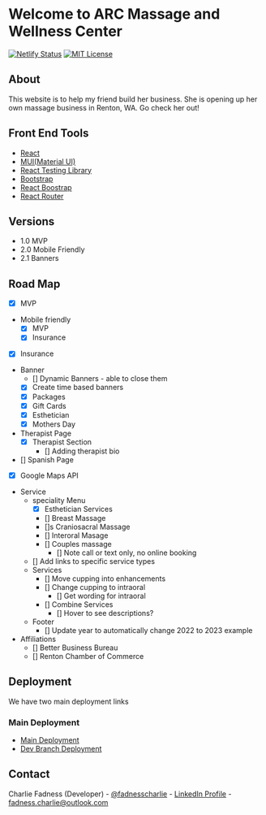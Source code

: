 # Welcome to ARC Massage and Wellness Center

[![Netlify Status](https://api.netlify.com/api/v1/badges/31bfe15b-e49e-40be-9538-a76c6275cdaa/deploy-status)](https://app.netlify.com/sites/arc-wm-center/deploys)
[![MIT License][license-shield]][license-url]

## About

This website is to help my friend build her business. She is opening up her own massage business in Renton, WA. Go check her out!

## Front End Tools

- [React](https://reactjs.org/)
- [MUI(Material UI)](https://mui.com/)
- [React Testing Library](https://testing-library.com/docs/react-testing-library/intro/)
- [Bootstrap](https://getbootstrap.com/)
- [React Boostrap](https://react-bootstrap.github.io/)
- [React Router](https://reactrouter.com/en/main)

## Versions

- 1.0 MVP
- 2.0 Mobile Friendly
- 2.1 Banners

## Road Map

- [x] MVP
- Mobile friendly
  - [x] MVP
  - [x] Insurance
- [x] Insurance
- Banner
  - [] Dynamic Banners - able to close them
  - [x] Create time based banners
  - [x] Packages
  - [x] Gift Cards
  - [x] Esthetician
  - [x] Mothers Day
- Therapist Page
  - [x] Therapist Section
    - [] Adding therapist bio
- [] Spanish Page
- [x] Google Maps API
  <!-- - 5-10 dollars ok, anything above, contact Nicolle first -->
- Service
  - speciality Menu
    - [x] Esthetician Services
    - [] Breast Massage
      <!-- - Attached to the basic massage
      - Notes in chat with Nicolle -->
    - []s Craniosacral Massage
    - [] Interoral Masage
    - [] Couples massage
      - [] Note call or text only, no online booking
  - [] Add links to specific service types
    <!-- - Bookings
      - Book settings(orange)
        - Services
          - copy link -->
  - Services
    - [] Move cupping into enhancements
    - [] Change cupping to intraoral
      - [] Get wording for intraoral
    - [] Combine Services
      - [] Hover to see descriptions?
  - Footer
    - [] Update year to automatically change 2022 to 2023 example
- Affiliations
  - [] Better Business Bureau
  - [] Renton Chamber of Commerce 

## Deployment

We have two main deployment links

### Main Deployment

- [Main Deployment](https://arcmassageandwellness.com/)
- [Dev Branch Deployment](https://arc-wm-center-dev.netlify.app/)

## Contact

Charlie Fadness (Developer) - [@fadnesscharlie](https://github.com/fadnesscharlie) - [LinkedIn Profile](https://www.linkedin.com/in/cfadness/) - fadness.charlie@outlook.com 


<!-- MARKDOWN LINKS & IMAGES -->
<!-- https://www.markdownguide.org/basic-syntax/#reference-style-links -->
[license-shield]: https://img.shields.io/github/license/Floof-Finders/lost-pet-finder-frontend.svg
[license-url]: https://github.com/Floof-Finders/lost-pet-finder-frontend/blob/master/LICENSE.txt
